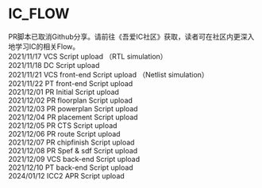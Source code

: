 # IC_FLOW
PR脚本已取消Github分享。请前往《吾爱IC社区》获取，读者可在社区内更深入地学习IC的相关Flow。  
2021/11/17 VCS Script upload （RTL simulation）   
2021/11/18 DC  Script upload  
2021/11/21 VCS front-end Script upload （Netlist simulation）  
2021/11/22 PT  front-end Script upload  
2021/12/01 PR  Initial Script upload  
2021/12/02 PR  floorplan Script upload   
2021/12/03 PR  powerplan Script upload  
2021/12/04 PR  placement Script upload  
2021/12/05 PR  CTS Script upload  
2021/12/06 PR  route Script upload  
2021/12/07 PR  chipfinish Script upload    
2021/12/08 PR  Spef & sdf Script upload  
2021/12/09 VCS back-end Script upload  
2021/12/10 PT  back-end Script upload  
2024/01/12 ICC2 APR Script upload
